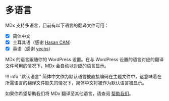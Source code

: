 # 多语言

MDx 支持多语言，目前有以下语言的翻译文件可用：

* [x] 简体中文
* [x] 土耳其语（感谢 [Hasan CAN](https://github.com/Sn0bzy)）
* [x] 英语（感谢 [yechs](https://github.com/yechs)）

MDx 的语言跟随你的 WordPress 设置。在与 WordPress 设置的语言对应的翻译文件可用的情况下，MDx 会自动以对应的语言显示。

!!! info "默认语言"
    简体中文作为默认语言被直接编码在主题文件中，这意味着在所需语言的翻译文件缺失的情况下，简体中文将被作为默认语言被显示。

如果你希望帮助我们将 MDx 翻译至其他语言，请查阅 [帮助我们](../help-us.md)。
